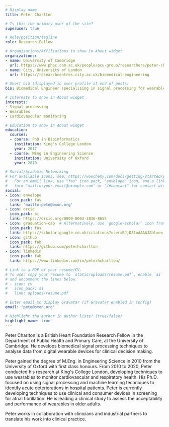 ```yaml
---
# Display name
title: Peter Charlton

# Is this the primary user of the site?
superuser: true

# Role/position/tagline
role: Research Fellow

# Organizations/Affiliations to show in About widget
organizations:
- name: University of Cambridge
  url: https://www.phpc.cam.ac.uk/people/pcu-group/researchers/peter-charlton/
- name: City, University of London
  url: https://researchcentres.city.ac.uk/biomedical-engineering

# Short bio (displayed in user profile at end of posts)
bio: Biomedical Engineer specialising in signal processing for wearables.

# Interests to show in About widget
interests:
- Signal processing
- Wearables
- Cardiovascular monitoring

# Education to show in About widget
education:
  courses:
  - course: PhD in Bioinformatics
    institution: King's College London
    year: 2017
  - course: MEng in Engineering Science
    institution: University of Oxford
    year: 2010

# Social/Academic Networking
# For available icons, see: https://wowchemy.com/docs/getting-started/page-builder/#icons
#   For an email link, use "fas" icon pack, "envelope" icon, and a link in the
#   form "mailto:your-email@example.com" or "/#contact" for contact widget.
social:
- icon: envelope
  icon_pack: fas
  link: 'mailto:pete@oxon.org'
- icon: orcid
  icon_pack: ai
  link: https://orcid.org/0000-0003-3836-8655
- icon: graduation-cap  # Alternatively, use `google-scholar` icon from `ai` icon pack
  icon_pack: fas
  link: https://scholar.google.co.uk/citations?user=BJjD81oAAAAJ&hl=en
- icon: github
  icon_pack: fab
  link: https://github.com/peterhcharlton
- icon: linkedin
  icon_pack: fab
  link: https://www.linkedin.com/in/peterhcharlton/

# Link to a PDF of your resume/CV.
# To use: copy your resume to `static/uploads/resume.pdf`, enable `ai` icons in `params.toml`, 
# and uncomment the lines below.
# - icon: cv
#   icon_pack: ai
#   link: uploads/resume.pdf

# Enter email to display Gravatar (if Gravatar enabled in Config)
email: "pete@oxon.org"

# Highlight the author in author lists? (true/false)
highlight_name: true
---
```


Peter Charlton is a British Heart Foundation Research Fellow in the Department of Public Health and Primary Care, at the University of Cambridge. He develops biomedical signal processing techniques to analyse data from digital wearable devices for clinical decision making. 

Peter gained the degree of M.Eng. in Engineering Science in 2010 from the University of Oxford with first class honours. From 2010 to 2020, Peter conducted his research at King's College London, developing techniques to use wearables to monitor cardiovascular and respiratory health. His Ph.D. focused on using signal processing and machine learning techniques to identify acute deteriorations in hospital patients. Peter is currently developing techniques to use clinical and consumer devices in screening for atrial fibrillation. He is leading a clinical study to assess the acceptability and performance of wearables in older adults.

Peter works in collaboration with clinicians and industrial partners to translate his work into clinical practice.

